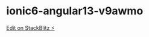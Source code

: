 # ionic6-angular13-v9awmo

[Edit on StackBlitz ⚡️](https://stackblitz.com/edit/ionic6-angular13-v9awmo)